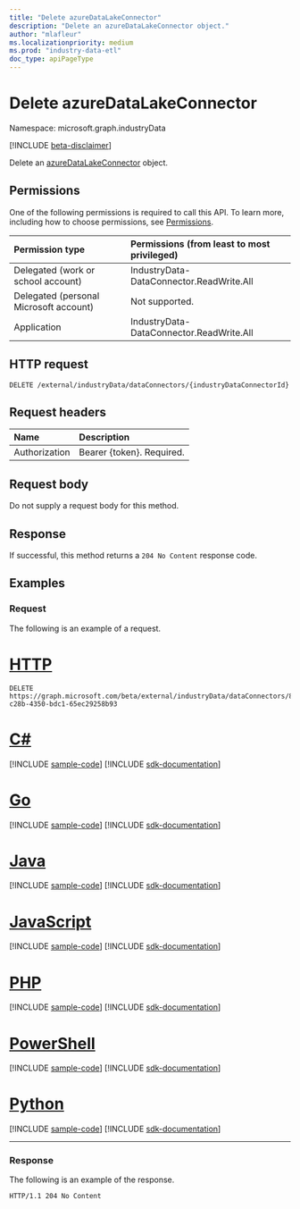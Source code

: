 ```yaml
---
title: "Delete azureDataLakeConnector"
description: "Delete an azureDataLakeConnector object."
author: "mlafleur"
ms.localizationpriority: medium
ms.prod: "industry-data-etl"
doc_type: apiPageType
---
```


# Delete azureDataLakeConnector

Namespace: microsoft.graph.industryData

[!INCLUDE [beta-disclaimer](../../includes/beta-disclaimer.md)]

Delete an [azureDataLakeConnector](../resources/industrydata-azuredatalakeconnector.md) object.

## Permissions

One of the following permissions is required to call this API. To learn more, including how to choose permissions, see [Permissions](/graph/permissions-reference).

| Permission type                        | Permissions (from least to most privileged) |
| :------------------------------------- | :------------------------------------------ |
| Delegated (work or school account)     | IndustryData-DataConnector.ReadWrite.All    |
| Delegated (personal Microsoft account) | Not supported.                              |
| Application                            | IndustryData-DataConnector.ReadWrite.All    |

## HTTP request

<!-- {
  "blockType": "ignored"
}
-->

```http
DELETE /external/industryData/dataConnectors/{industryDataConnectorId}
```

## Request headers

| Name          | Description               |
| :------------ | :------------------------ |
| Authorization | Bearer {token}. Required. |

## Request body

Do not supply a request body for this method.

## Response

If successful, this method returns a `204 No Content` response code.

## Examples

### Request

The following is an example of a request.

# [HTTP](#tab/http)
<!-- {
  "blockType": "request",
  "name": "delete_azuredatalakeconnector_e1",
  "sampleKeys": ["8c010e87-c28b-4350-bdc1-65ec29258b93"]
}
-->

```http
DELETE https://graph.microsoft.com/beta/external/industryData/dataConnectors/8c010e87-c28b-4350-bdc1-65ec29258b93
```

# [C#](#tab/csharp)
[!INCLUDE [sample-code](../includes/snippets/csharp/delete-azuredatalakeconnector-e1-csharp-snippets.md)]
[!INCLUDE [sdk-documentation](../includes/snippets/snippets-sdk-documentation-link.md)]

# [Go](#tab/go)
[!INCLUDE [sample-code](../includes/snippets/go/delete-azuredatalakeconnector-e1-go-snippets.md)]
[!INCLUDE [sdk-documentation](../includes/snippets/snippets-sdk-documentation-link.md)]

# [Java](#tab/java)
[!INCLUDE [sample-code](../includes/snippets/java/delete-azuredatalakeconnector-e1-java-snippets.md)]
[!INCLUDE [sdk-documentation](../includes/snippets/snippets-sdk-documentation-link.md)]

# [JavaScript](#tab/javascript)
[!INCLUDE [sample-code](../includes/snippets/javascript/delete-azuredatalakeconnector-e1-javascript-snippets.md)]
[!INCLUDE [sdk-documentation](../includes/snippets/snippets-sdk-documentation-link.md)]

# [PHP](#tab/php)
[!INCLUDE [sample-code](../includes/snippets/php/delete-azuredatalakeconnector-e1-php-snippets.md)]
[!INCLUDE [sdk-documentation](../includes/snippets/snippets-sdk-documentation-link.md)]

# [PowerShell](#tab/powershell)
[!INCLUDE [sample-code](../includes/snippets/powershell/delete-azuredatalakeconnector-e1-powershell-snippets.md)]
[!INCLUDE [sdk-documentation](../includes/snippets/snippets-sdk-documentation-link.md)]

# [Python](#tab/python)
[!INCLUDE [sample-code](../includes/snippets/python/delete-azuredatalakeconnector-e1-python-snippets.md)]
[!INCLUDE [sdk-documentation](../includes/snippets/snippets-sdk-documentation-link.md)]

---

### Response

The following is an example of the response.

<!-- {
  "blockType": "response",
  "truncated": true
}
-->

```http
HTTP/1.1 204 No Content
```
